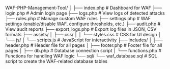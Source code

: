 WAF-PHP-Management-Tool/
│
├── index.php              # Dashboard for WAF
├── login.php              # Admin login page
├── logs.php               # View logs of detected attacks
├── rules.php              # Manage custom WAF rules
├── settings.php           # WAF settings (enable/disable WAF, configure thresholds, etc.)
├── audit.php              # View audit reports
├── export_logs.php        # Export log files in JSON, CSV formats
├── assets/
│   ├── css/
│   │   └── styles.css     # CSS for UI design
│   └── js/
│       └── scripts.js     # JavaScript for interactivity
├── includes/
│   ├── header.php         # Header file for all pages
│   ├── footer.php         # Footer file for all pages
│   ├── db.php             # Database connection script
│   └── functions.php      # Functions for handling WAF logic
└── sql/
    └── waf_database.sql   # SQL script to create the WAF-related database tables
